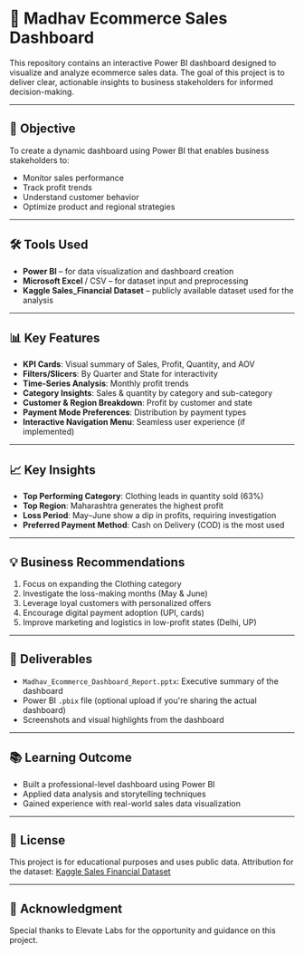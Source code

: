 # 🧾 Madhav Ecommerce Sales Dashboard

This repository contains an interactive Power BI dashboard designed to visualize and analyze ecommerce sales data. The goal of this project is to deliver clear, actionable insights to business stakeholders for informed decision-making.

---

## 📌 Objective

To create a dynamic dashboard using Power BI that enables business stakeholders to:
- Monitor sales performance
- Track profit trends
- Understand customer behavior
- Optimize product and regional strategies

---

## 🛠 Tools Used

- **Power BI** – for data visualization and dashboard creation
- **Microsoft Excel** / CSV – for dataset input and preprocessing
- **Kaggle Sales_Financial Dataset** – publicly available dataset used for the analysis

---

## 📊 Key Features

- **KPI Cards**: Visual summary of Sales, Profit, Quantity, and AOV
- **Filters/Slicers**: By Quarter and State for interactivity
- **Time-Series Analysis**: Monthly profit trends
- **Category Insights**: Sales & quantity by category and sub-category
- **Customer & Region Breakdown**: Profit by customer and state
- **Payment Mode Preferences**: Distribution by payment types
- **Interactive Navigation Menu**: Seamless user experience (if implemented)

---

## 📈 Key Insights

- **Top Performing Category**: Clothing leads in quantity sold (63%)
- **Top Region**: Maharashtra generates the highest profit
- **Loss Period**: May–June show a dip in profits, requiring investigation
- **Preferred Payment Method**: Cash on Delivery (COD) is the most used

---

## 💡 Business Recommendations

1. Focus on expanding the Clothing category
2. Investigate the loss-making months (May & June)
3. Leverage loyal customers with personalized offers
4. Encourage digital payment adoption (UPI, cards)
5. Improve marketing and logistics in low-profit states (Delhi, UP)

---

## 📂 Deliverables

- `Madhav_Ecommerce_Dashboard_Report.pptx`: Executive summary of the dashboard
- Power BI `.pbix` file (optional upload if you're sharing the actual dashboard)
- Screenshots and visual highlights from the dashboard

---

## 📚 Learning Outcome

- Built a professional-level dashboard using Power BI
- Applied data analysis and storytelling techniques
- Gained experience with real-world sales data visualization

---



## 📎 License

This project is for educational purposes and uses public data. Attribution for the dataset: [Kaggle Sales Financial Dataset](https://www.kaggle.com/)

---

## 🙌 Acknowledgment

Special thanks to Elevate Labs for the opportunity and guidance on this project.

